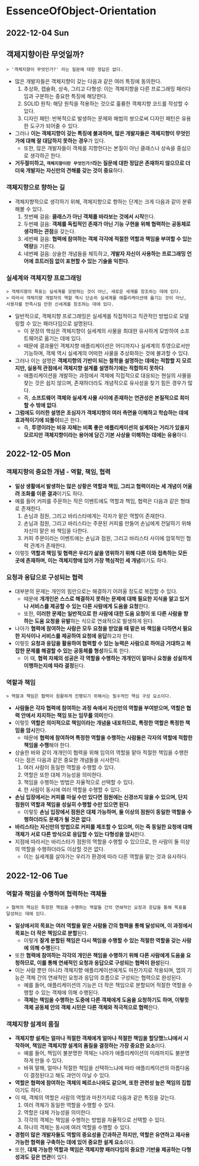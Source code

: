 # EssenceOfObject-Orientation
## 2022-12-04 Sun

## 객제지향이란 무엇일까?
```
> '객체지향이 무엇인가?' 라는 질문에 대한 정답은 없다.
```
* 많은 개발자들은 객체지향이 갖는 다음과 같은 여러 특징에 동의한다.
  1. 추상화, 캡슐화, 상속, 그리고 다형성: 이는 객체지향을 다른 프로그래밍 패러다임과 구분하는 중요한 특징에 해당한다.
  2. SOLID 원칙: 해당 원칙을 적용하는 것으로 훌륭한 객체지향 코드를 작성할 수 있다.
  3. 디자인 패턴: 반복적으로 발생하는 문제와 해법의 쌍으로써 디자인 패턴은 유용한 도구가 되어줄 수 있다.
* 그러나 **이는 객체지향이 갖는 특징에 불과하며, 많은 개발자들은 객체지향이 무엇인가에 대해 잘 대답하지 못하는 경우**가 있다.
  * 또한, 많은 개발자들이 객체를 지향한다는 본질이 아닌 클래스나 상속을 중심으로 생각하곤 한다.
* **거두절미하고, `객체지향이란 무엇인가?`라는 질문에 대한 정답은 존재하지 않으므로 더더욱 개발자는 자신만의 견해를 갖는 것이 중요**하다.

### 객체지향으로 향하는 길
* 객체지향적으로 생각하기 위해, 객체지향으로 향하는 단계는 크게 다음과 같이 분류해볼 수 있다.
  1. 첫번째 걸음: **클래스가 아닌 객체를 바라보는 것에서 시작**한다.
  2. 두번째 걸음: **객체를 독립적인 존재가 아닌 기능 구현을 위해 협력하는 공동체로 생각하는 관점**을 갖는다.
  3. 세번째 걸음: **협력에 참여하는 객체 각각에 적절한 역할과 책임을 부여할 수 있는 역량**을 기른다.
  4. 네번째 걸음: 상술한 개념들을 체득하고, **개발자 자신이 사용하는 프로그래밍 언어에 흐트러짐 없이 표현할 수 있는 기술을 익힌다**.

### 실세계와 객체지향 프로그래밍
```
> 객체지향의 목표는 실세계를 모방하는 것이 아닌, 새로운 세계를 창조하는 데에 있다.
> 따라서 객체지향 개발자의 역할 역시 단순히 실세계를 애플리케이션에 옮기는 것이 아닌, 사용자를 만족시킬 만한 신세계를 창조하는 데에 있다.
```
* 일반적으로, 객체지향 프로그래밍은 실세계를 직접적이고 직관적인 방법으로 모델링할 수 있는 패러다임으로 설명된다.
  * 이 문장의 핵심은 객체지향이 실세계의 사물을 최대한 유사하게 모방하여 소프트웨어로 옮기는 데에 있다.
  * 때문에 결과물인 객체지향 애플리케이션은 어디까지나 실세계의 투영으로서만 기능하며, 객체 역시 실세계의 어떠한 사물을 추상화하는 것에 불과할 수 있다.
* 그러나 이는 설명은 **객체지향의 기반이 되는 철학을 설명하는 데에는 적합할 지 모르지만, 실용적 관점에서 객체지향 설계를 설명하기에는 적합하지 못하다**.
  * 애플리케이션을 개발하는 과정에서 객체에 직접적으로 대응되는 현실의 사물을 찾는 것은 쉽지 않으며, 존재하더라도 개념적으로 유사성을 찾기 힘든 경우가 많다.
  * 즉, **소프트웨어 객체와 실세계 사물 사이에 존재하는 연관성은 본질적으로 희미할 수 밖에 없다**.
* **그럼에도 이러한 설명은 초심자가 객체지향의 여러 측면을 이해하고 학습하는 데에 효과적이기에 되풀이**되곤 한다. 
  * 즉, **투영이라는 비유 자체는 비록 좋은 애플리케이션의 설계와는 거리가 있을지 모르지만 객체지향이라는 용어에 담긴 기본 사상을 이해하는 데에는 유용**하다.

## 2022-12-05 Mon
### 객체지향의 중요한 개념 - 역할, 책임, 협력
* **일상 생활에서 발생하는 많은 상황은 역할과 책임, 그리고 협력이라는 세 개념이 어울려 조화를 이룬 결과**이기도 하다.
* 예를 들어 커피를 주문하는 작은 이벤트에도 역할과 책임, 협력은 다음과 같은 형태로 존재한다.
  1. 손님과 점원, 그리고 바리스타에게는 각자가 맡은 역할이 존재한다.
  2. 손님과 점원, 그리고 바리스타는 주문된 커피를 만들어 손님에게 전달하기 위해 자신이 맡은 바 책임을 다한다.
  3. 커피 주문이라는 이벤트에는 손님과 점원, 그리고 바리스타 사이에 암묵적인 협력 관계가 존재한다.
* 이렇듯 **역할과 책임 및 협력은 우리가 삶을 영위하기 위해 다른 이와 접촉하는 모든 곳에 존재하며, 이는 객체지향에 있어 가장 핵심적인 세 개념**이기도 하다.

### 요청과 응답으로 구성되는 협력
* 대부분의 문제는 개인의 힘만으로는 해결하기 어려울 정도로 복잡할 수 있다.
  * 때문에 **개개인은 스스로 해결하지 못하는 문제에 대해 필요한 지식을 알고 있거나 서비스를 제공할 수 있는 다른 사람에게 도움을 요청**한다.
  * 또한, **이러한 문제는 일반적으로 한 사람에 대한 도움 요청이 또 다른 사람을 향하는 도움 요청을 유발**하는 식으로 연쇄적으로 발생하게 된다.
* 나아가 **협력에 참여하는 사람은 모두 요청을 받았을 때 맡은 바 책임을 다하면서 필요한 지식이나 서비스를 제공하여 요청에 응답**하고자 한다.
* 이렇듯 **요청과 응답을 활용하여 협력할 수 있는 능력은 사람으로 하여금 거대하고 복잡한 문제를 해결할 수 있는 공동체를 형성**하도록 한다.
  * 이 때, **협력 자체의 성공은 각 역할을 수행하는 개개인이 얼마나 요청을 성실하게 이행하는지에 따라 결정**된다.

### 역할과 책임
```
> 역할과 책임은 협력이 원활하게 진행되기 위해서는 필수적인 핵심 구성 요소이다.
```
* **사람들은 각자 협력에 참여하는 과정 속에서 자신만의 역할을 부여받으며, 역할은 협력 안에서 차지하는 책임 또는 임무를 의미**한다.
* 이렇듯 **역할은 의미적으로 책임이라는 개념을 내포하므로, 특정한 역할은 특정한 책임을 암시**한다.
  * 때문에 **협력에 참여하며 특정한 역할을 수행하는 사람들은 각자의 역할에 적합한 책임을 수행**해야 한다.
* 상술한 바와 같이 개개인이 협력을 위해 임의의 역할을 맡아 적절한 책임을 수행한다는 점은 다음과 같은 중요한 개념들을 시사한다.
  1. 여러 사람이 동일한 역할을 수행할 수 있다.
  2. 역할은 또한 대체 가능성을 의미한다.
  3. 책임을 수행하는 방법은 자율적으로 선택할 수 있다.
  4. 한 사람이 동시에 여러 역할을 수행할 수 있다.
* **손님 입장에서는 커피를 마실 수만 있다면 점원에는 신경쓰지 않을 수 있으며, 단지 점원이 역할과 책임을 성실히 수행할 수만 있으면 된다**.
  * 이렇듯 **손님 입장에서 점원은 대체 가능하며, 둘 이상의 점원이 동일한 역할을 수행하더라도 문제가 될 것은 없다**.
* **바리스타는 자신만의 방법으로 커피를 제조할 수 있으며, 이는 즉 동일한 요청에 대해 객체가 서로 다른 방식으로 응답할 수 있는 다형성을 암시**한다.
* 지점에 따라서는 바리스타가 점원의 역할을 수행할 수 있으므로, 한 사람이 둘 이상의 역할을 수행하더라도 이상할 것은 없다.
  * 이는 실세계를 살아가는 우리가 환경에 따라 다른 역할을 맡는 것과 유사하다.

## 2022-12-06 Tue
### 역할과 책임을 수행하며 협력하는 객체들
```
> 협력의 핵심은 특정한 책임을 수행하는 역할들 간의 연쇄적인 요청과 응답을 통해 목표를 달성하는 데에 있다.
```
* **일상에서의 목표는 여러 역할을 맡은 사람들 간의 협력을 통해 달성되며, 이 과정에서 목표는 더 작은 책임으로 분할**된다. 
  * 이렇게 **잘게 분할된 책임은 다시 책임을 수행할 수 있는 적절한 역할을 갖는 사람에 의해 수행**된다.
* 또한 **협력에 참여하는 각각의 개인은 책임을 수행하기 위해 다른 사람에게 도움을 요청하므로, 이를 통해 연쇄적인 요청과 응답으로 구성되는 협력이 완성**된다.
* 이는 사람 뿐만 아니라 객체지향 애플리케이션에게도 마찬가지로 적용되며, 앱의 기능은 객체 간의 연쇄적인 요청과 응답의 흐름으로 구성되는 협력으로 완성된다.
  * 예를 들어, 애플리케이션의 기능은 더 작은 책임으로 분할되어 적절한 역할을 수행할 수 있는 객체에 의해 수행된다.
  * **객체는 책임을 수행하는 도중에 다른 객체에게 도움을 요청하기도 하며, 이렇듯 객체 공동체 안의 객체 시민은 다른 객체와 적극적으로 협력**한다.

### 객체지향 설계의 품질
* **객체지향 설계는 얼마나 적절한 객체에게 얼마나 적절한 책임을 할당했느냐에서 시작하며, 책임은 객체지향 설계의 품질을 결정하는 가장 중요한 요소**이다.
  * 예를 들어, 책임이 불분명한 객체는 나아가 애플리케이션의 미래까지도 불분명하게 만들 수 있다.
  * 바꿔 말해, 얼마나 적절한 책임을 선택하느냐에 따라 애플리케이션의 아름다움이 결정된다고 해도 과언이 아닐 수 있다.
* **역할은 협력에 참여하는 객체의 페르소나와도 같으며, 또한 관련성 높은 책임의 집합**이기도 하다.
* 이 때, 객체의 역할은 사람의 역할과 마찬가지로 다음과 같은 특징을 갖는다.
  1. 여러 객체가 동일한 역할을 수행할 수 있다.
  2. 역할은 대체 가능성을 의미한다.
  3. 각각의 객체는 책임을 수행하는 방법을 자율적으로 선택할 수 있다.
  4. 하나의 객체는 동시에 여러 역할을 수행할 수 있다.
* **경험이 많은 개발자들도 역할의 중요성을 간과하곤 하지만, 역할은 유연하고 재사용 가능한 협력을 구축하는 데에 있어 중요한 설계 요소**이다.
* 또한, **대체 가능한 역할과 책임은 객체지향 패러다임의 중요한 기반을 제공하는 다형성과도 깊은 연관**이 있다.